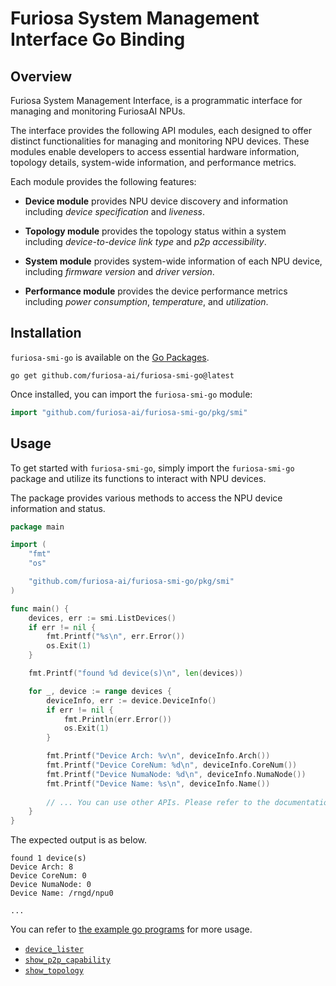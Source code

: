 # Furiosa System Management Interface Go Binding

## Overview
Furiosa System Management Interface, is a programmatic interface for managing and monitoring FuriosaAI NPUs.

The interface provides the following API modules, each designed to offer distinct functionalities for managing and monitoring NPU devices.
These modules enable developers to access essential hardware information, topology details, system-wide information, and performance metrics.

Each module provides the following features:
- **Device module** provides NPU device discovery and information including *device specification* and *liveness*.

- **Topology module** provides the topology status within a system including *device-to-device link type* and *p2p accessibility*.

- **System module** provides system-wide information of each NPU device, including *firmware version* and *driver version*.

- **Performance module** provides the device performance metrics including *power consumption*, *temperature*, and *utilization*.

## Installation

`furiosa-smi-go` is available on the [Go Packages](https://pkg.go.dev/).

```shell
go get github.com/furiosa-ai/furiosa-smi-go@latest
```

Once installed, you can import the `furiosa-smi-go` module:

```go
import "github.com/furiosa-ai/furiosa-smi-go/pkg/smi"
```

## Usage

To get started with `furiosa-smi-go`, simply import the `furiosa-smi-go` package and utilize its functions to interact with NPU devices.

The package provides various methods to access the NPU device information and status.

```go
package main

import (
	"fmt"
	"os"

	"github.com/furiosa-ai/furiosa-smi-go/pkg/smi"
)

func main() {
	devices, err := smi.ListDevices()
	if err != nil {
		fmt.Printf("%s\n", err.Error())
		os.Exit(1)
	}

	fmt.Printf("found %d device(s)\n", len(devices))

	for _, device := range devices {
		deviceInfo, err := device.DeviceInfo()
		if err != nil {
			fmt.Println(err.Error())
			os.Exit(1)
		}

		fmt.Printf("Device Arch: %v\n", deviceInfo.Arch())
		fmt.Printf("Device CoreNum: %d\n", deviceInfo.CoreNum())
		fmt.Printf("Device NumaNode: %d\n", deviceInfo.NumaNode())
		fmt.Printf("Device Name: %s\n", deviceInfo.Name())
		
		// ... You can use other APIs. Please refer to the documentation.
	}
}
```

The expected output is as below.

```text
found 1 device(s)
Device Arch: 8
Device CoreNum: 0
Device NumaNode: 0
Device Name: /rngd/npu0

...
```

You can refer to [the example go programs](example) for more usage.
- [`device_lister`](example/device_lister/device_lister.go)
- [`show_p2p_capability`](example/show_p2p_capability/show_p2p_capability.go)
- [`show_topology`](example/show_topology/show_topology.go)
